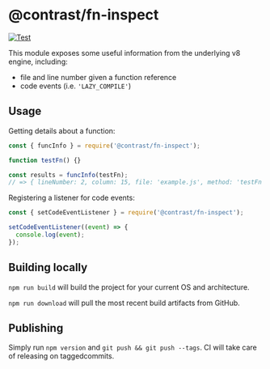 # @contrast/fn-inspect

[![Test](https://github.com/Contrast-Security-Inc/node-fn-inspect/actions/workflows/test.yml/badge.svg)](https://github.com/Contrast-Security-Inc/node-fn-inspect/actions/workflows/test.yml)

This module exposes some useful information from the underlying v8 engine,
including:

- file and line number given a function reference
- code events (i.e. `'LAZY_COMPILE'`)

## Usage

Getting details about a function:

```js
const { funcInfo } = require('@contrast/fn-inspect');

function testFn() {}

const results = funcInfo(testFn);
// => { lineNumber: 2, column: 15, file: 'example.js', method: 'testFn', type: 'Function' }
```

Registering a listener for code events:

```js
const { setCodeEventListener } = require('@contrast/fn-inspect');

setCodeEventListener((event) => {
  console.log(event);
});
```

## Building locally

`npm run build` will build the project for your current OS and architecture.

`npm run download` will pull the most recent build artifacts from GitHub.

## Publishing

Simply run `npm version` and `git push && git push --tags`. CI will take care of
releasing on taggedcommits.
